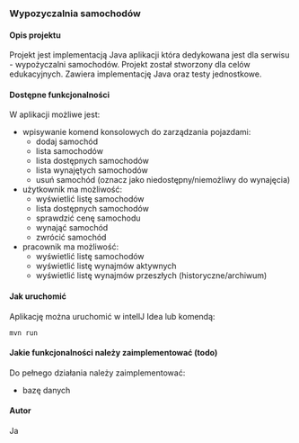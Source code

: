### Wypozyczalnia samochodów
#### Opis projektu
Projekt jest implementacją Java aplikacji która dedykowana jest dla serwisu - wypożyczalni samochodów. Projekt został stworzony dla celów edukacyjnych. Zawiera implementację Java oraz testy jednostkowe.

#### Dostępne funkcjonalności
W aplikacji możliwe jest:
- wpisywanie komend konsolowych do zarządzania pojazdami:
    - dodaj samochód
    - lista samochodów
    - lista dostępnych samochodów
    - lista wynajętych samochodów
    - usuń samochód (oznacz jako niedostępny/niemożliwy do wynajęcia)
- użytkownik ma możliwość:
    - wyświetlić listę samochodów
    - lista dostępnych samochodów
    - sprawdzić cenę samochodu
    - wynająć samochód
    - zwrócić samochód
- pracownik ma możliwość:
    - wyświetlić listę samochodów
    - wyświetlić listę wynajmów aktywnych
    - wyświetlić listę wynajmów przeszłych (historyczne/archiwum)

#### Jak uruchomić
Aplikację można uruchomić w intellJ Idea lub komendą:
```
mvn run
```

#### Jakie funkcjonalności należy zaimplementować (todo)
Do pełnego działania należy zaimplementować:
- bazę danych

#### Autor
Ja